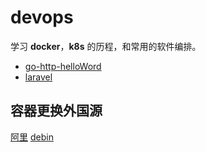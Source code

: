 # devops

学习 **docker**，**k8s** 的历程，和常用的软件编排。

* [go-http-helloWord](go)
* [laravel](laravel)


## 容器更换外国源


[阿里](https://developer.aliyun.com/mirror/?spm=a2c6h.13651104.0.d1002.3bea94ddc5ttFw)
[debin](http://xkzzz.com/post/39203.html)

[](https://www.csdn.net/tags/MtTaMg4sNTc5MjQ1LWJsb2cO0O0O.html)
[](http://t.zoukankan.com/dadream-p-8058641.html)